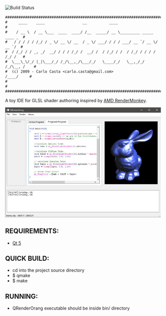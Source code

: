 ![Build Status](https://github.com/carcass82/qrenderorang/workflows/C/C++%20CI/badge.svg)
    
    ##############################################################################
    #     ____    ____                 __          ____                          #
    #    / __ \  / __ \___  ____  ____/ /__  _____/ __ \_________ _____  ____ _  #
    #   / / / / / /_/ / _ \/ __ \/ __  / _ \/ ___/ / / / ___/ __ `/ __ \/ __ `/  #
    #  / /_/ / / _, _/  __/ / / / /_/ /  __/ /  / /_/ / /  / /_/ / / / / /_/ /   #
    #  \___\_\/_/ |_|\___/_/ /_/\__,_/\___/_/   \____/_/   \__,_/_/ /_/\__, /    #
    #  (c) 2009 - Carlo Casta <carlo.casta@gmail.com>                 /____/     #
    #                                                                            #
    ##############################################################################

A toy IDE for GLSL shader authoring inspired by [AMD RenderMonkey](https://gpuopen.com/archive/gamescgi/rendermonkey-toolsuite/).

![screen](doc/screen-01.jpg)


## REQUIREMENTS: ##
* [Qt 5](http://www.qt.io)


## QUICK BUILD: ##
* cd into the project source directory
* $ qmake
* $ make


## RUNNING: ##
* QRenderOrang executable should be inside bin/ directory
